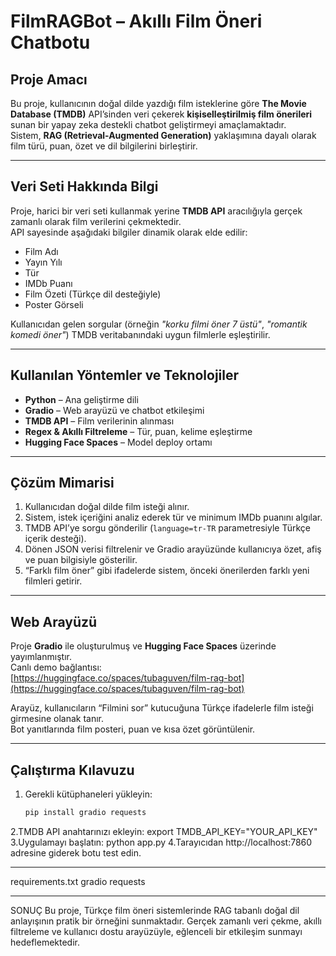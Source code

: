 #  FilmRAGBot – Akıllı Film Öneri Chatbotu

##  Proje Amacı
Bu proje, kullanıcının doğal dilde yazdığı film isteklerine göre **The Movie Database (TMDB)** API’sinden veri çekerek **kişiselleştirilmiş film önerileri** sunan bir yapay zeka destekli chatbot geliştirmeyi amaçlamaktadır.  
Sistem, **RAG (Retrieval-Augmented Generation)** yaklaşımına dayalı olarak film türü, puan, özet ve dil bilgilerini birleştirir.

---

##  Veri Seti Hakkında Bilgi
Proje, harici bir veri seti kullanmak yerine **TMDB API** aracılığıyla gerçek zamanlı olarak film verilerini çekmektedir.  
API sayesinde aşağıdaki bilgiler dinamik olarak elde edilir:
- Film Adı  
- Yayın Yılı  
- Tür  
- IMDb Puanı  
- Film Özeti (Türkçe dil desteğiyle)  
- Poster Görseli  

Kullanıcıdan gelen sorgular (örneğin *"korku filmi öner 7 üstü"*, *"romantik komedi öner"*) TMDB veritabanındaki uygun filmlerle eşleştirilir.

---

##  Kullanılan Yöntemler ve Teknolojiler
- **Python** – Ana geliştirme dili  
- **Gradio** – Web arayüzü ve chatbot etkileşimi  
- **TMDB API** – Film verilerinin alınması  
- **Regex & Akıllı Filtreleme** – Tür, puan, kelime eşleştirme  
- **Hugging Face Spaces** – Model deploy ortamı  

---

##  Çözüm Mimarisi
1. Kullanıcıdan doğal dilde film isteği alınır.  
2. Sistem, istek içeriğini analiz ederek tür ve minimum IMDb puanını algılar.  
3. TMDB API’ye sorgu gönderilir (`language=tr-TR` parametresiyle Türkçe içerik desteği).  
4. Dönen JSON verisi filtrelenir ve Gradio arayüzünde kullanıcıya özet, afiş ve puan bilgisiyle gösterilir.  
5. “Farklı film öner” gibi ifadelerde sistem, önceki önerilerden farklı yeni filmleri getirir.  

---

##  Web Arayüzü
Proje **Gradio** ile oluşturulmuş ve **Hugging Face Spaces** üzerinde yayımlanmıştır.  
Canlı demo bağlantısı:  
 [https://huggingface.co/spaces/tubaguven/film-rag-bot](https://huggingface.co/spaces/tubaguven/film-rag-bot)

Arayüz, kullanıcıların “Filmini sor” kutucuğuna Türkçe ifadelerle film isteği girmesine olanak tanır.  
Bot yanıtlarında film posteri, puan ve kısa özet görüntülenir.

---

##  Çalıştırma Kılavuzu
1. Gerekli kütüphaneleri yükleyin:
   ```bash
   pip install gradio requests
2.TMDB API anahtarınızı ekleyin:
 export TMDB_API_KEY="YOUR_API_KEY"
3.Uygulamayı başlatın:
 python app.py
 4.Tarayıcıdan http://localhost:7860 adresine giderek botu test edin.

 ---

 requirements.txt
 gradio
 requests

---

SONUÇ
Bu proje, Türkçe film öneri sistemlerinde RAG tabanlı doğal dil anlayışının pratik bir örneğini sunmaktadır. Gerçek zamanlı veri çekme, akıllı filtreleme ve kullanıcı dostu arayüzüyle, eğlenceli bir etkileşim sunmayı hedeflemektedir.

